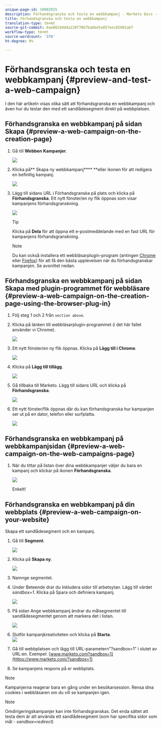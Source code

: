 ```yaml
---
unique-page-id: 10092925
description: Förhandsgranska och testa en webbkampanj - Marketo Docs - Produktdokumentation
title: Förhandsgranska och testa en webbkampanj
translation-type: tm+mt
source-git-commit: 6ae882dddda220f7067babbe5a057eec82601abf
workflow-type: tm+mt
source-wordcount: '378'
ht-degree: 0%

---
```



# Förhandsgranska och testa en webbkampanj {#preview-and-test-a-web-campaign}

I den här artikeln visas olika sätt att förhandsgranska en webbkampanj och även hur du testar den med ett sandlådesegment direkt på webbplatsen.

## Förhandsgranska en webbkampanj på sidan Skapa {#preview-a-web-campaign-on-the-creation-page}

1. Gå till **Webben** **Kampanjer**.

   ![](assets/image2016-8-18-15-3a59-3a35.png)

1. Klicka på** Skapa ny webbkampanj**** **eller ikonen för att redigera en befintlig kampanj.

   ![](assets/create-new-or-edit-web-campaign.png)

1. Lägg till sidans URL i Förhandsgranska på plats och klicka på **Förhandsgranska**. Ett nytt fönster/en ny flik öppnas som visar kampanjens förhandsgranskning.

   ![](assets/three-1.png)

   >[!TIP]
   >
   >Klicka på **Dela** för att öppna ett e-postmeddelande med en fast URL för kampanjens förhandsgranskning.

   >[!NOTE]
   >
   >Du kan också installera ett webbläsarplugin-program (antingen [Chrome](https://chrome.google.com/webstore/detail/marketo-web-personalizati/ldiddonjplchallbngbccbfdfeldohkj) eller [Firefox](https://docs.marketo.com/display/docs/assets/mwp-0.0.0.8.xpi)) för att få den bästa upplevelsen när du förhandsgranskar kampanjen. Se avsnittet nedan.

## Förhandsgranska en webbkampanj på sidan Skapa med plugin-programmet för webbläsare {#preview-a-web-campaign-on-the-creation-page-using-the-browser-plug-in}

1. Följ steg 1 och 2 från `section above`.
1. Klicka på länken till webbläsarplugin-programmet (i det här fallet använder vi Chrome).

   ![](assets/4-1.png)

1. Ett nytt fönster/en ny flik öppnas. Klicka på **Lägg till i Chrome**.

   ![](assets/five.png)

1. Klicka på **Lägg till tillägg**.

   ![](assets/six.png)

1. Gå tillbaka till Marketo. Lägg till sidans URL och klicka på **Förhandsgranska**.

   ![](assets/seven.png)

1. Ett nytt fönster/flik öppnas där du kan förhandsgranska hur kampanjen ser ut på en dator, telefon eller surfplatta.

   ![](assets/campaign-preview.png)

## Förhandsgranska en webbkampanj på webbkampanjsidan {#preview-a-web-campaign-on-the-web-campaigns-page}

1. När du tittar på listan över dina webbkampanjer väljer du bara en kampanj och klickar på ikonen **Förhandsgranska**.

   ![](assets/web-campaigns-1-preview-hand.png)

   Enkelt!

## Förhandsgranska en webbkampanj på din webbplats {#preview-a-web-campaign-on-your-website}

Skapa ett sandlådesegment och en kampanj.

1. Gå till **Segment**.

   ![](assets/new-dropdown-segments-hand.jpg)

1. Klicka på **Skapa ny**.

   ![](assets/image2015-9-10-10-3a42-3a39.png)

1. Namnge segmentet.
1. Under Beteende drar du Inkludera sidor till arbetsytan. Lägg till värdet *sandbox=1*. Klicka på Spara och definiera kampanj.

   ![](assets/segment.png)

1. På sidan Ange webbkampanj ändrar du målsegmentet till sandlådesegmentet genom att markera det i listan.

   ![](assets/set-web-campaign-target-segment.jpg)

1. Slutför kampanjkreativiteten och klicka på **Starta**.\
   ![](assets/click-launch.jpg)

1. Gå till webbplatsen och lägg till URL-parametern&quot;?sandbox=1&quot; i slutet av URL:en. Exempel: [www.marketo.com?sandbox=1](https://www.marketo.com/?sandbox=1)
1. Se kampanjens respons på er webbplats.

>[!NOTE]
>
>Kampanjerna reagerar bara en gång under en besökarsession. Rensa dina cookies i webbläsaren om du vill se kampanjen igen.

>[!NOTE]
>
>Omdirigeringskampanjer kan inte förhandsgranskas. Det enda sättet att testa dem är att använda ett sandlådesegment (som har specifika sidor som mål - *sandbox=redirect*)

